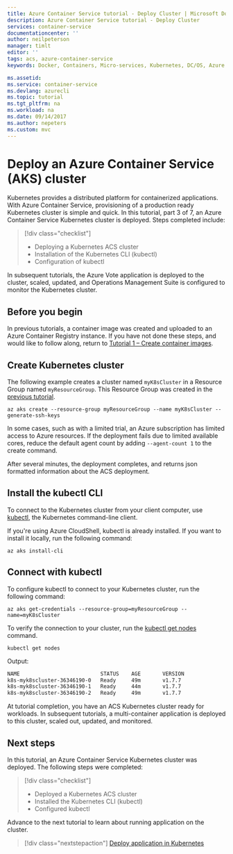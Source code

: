 ```yaml
---
title: Azure Container Service tutorial - Deploy Cluster | Microsoft Docs
description: Azure Container Service tutorial - Deploy Cluster
services: container-service
documentationcenter: ''
author: neilpeterson
manager: timlt
editor: ''
tags: acs, azure-container-service
keywords: Docker, Containers, Micro-services, Kubernetes, DC/OS, Azure

ms.assetid: 
ms.service: container-service
ms.devlang: azurecli
ms.topic: tutorial
ms.tgt_pltfrm: na
ms.workload: na
ms.date: 09/14/2017
ms.author: nepeters
ms.custom: mvc
---
```


# Deploy an Azure Container Service (AKS) cluster 

Kubernetes provides a distributed platform for containerized applications. With Azure Container Service, provisioning of a production ready Kubernetes cluster is simple and quick. In this tutorial, part 3 of 7, an Azure Container Service Kubernetes cluster is deployed. Steps completed include:

> [!div class="checklist"]
> * Deploying a Kubernetes ACS cluster
> * Installation of the Kubernetes CLI (kubectl)
> * Configuration of kubectl

In subsequent tutorials, the Azure Vote application is deployed to the cluster, scaled, updated, and Operations Management Suite is configured to monitor the Kubernetes cluster.

## Before you begin

In previous tutorials, a container image was created and uploaded to an Azure Container Registry instance. If you have not done these steps, and would like to follow along, return to [Tutorial 1 – Create container images](./tutorial-kubernetes-prepare-app.md).

## Create Kubernetes cluster

The following example creates a cluster named `myK8sCluster` in a Resource Group named `myResourceGroup`. This Resource Group was created in the [previous tutorial](./tutorial-kubernetes-prepare-acr.md).

```azurecli
az aks create --resource-group myResourceGroup --name myK8sCluster --generate-ssh-keys
```

In some cases, such as with a limited trial, an Azure subscription has limited access to Azure resources. If the deployment fails due to limited available cores, reduce the default agent count by adding `--agent-count 1` to the create command. 

After several minutes, the deployment completes, and returns json formatted information about the ACS deployment.

## Install the kubectl CLI

To connect to the Kubernetes cluster from your client computer, use [kubectl](https://kubernetes.io/docs/user-guide/kubectl/), the Kubernetes command-line client. 

If you're using Azure CloudShell, kubectl is already installed. If you want to install it locally, run the following command:

```azurecli
az aks install-cli 
```

## Connect with kubectl

To configure kubectl to connect to your Kubernetes cluster, run the following command:

```azurecli
az aks get-credentials --resource-group=myResourceGroup --name=myK8sCluster
```

To verify the connection to your cluster, run the [kubectl get nodes](https://kubernetes.io/docs/user-guide/kubectl/v1.6/#get) command.

```azurecli
kubectl get nodes
```

Output:

```bash
NAME                          STATUS    AGE       VERSION
k8s-myk8scluster-36346190-0   Ready     49m       v1.7.7
k8s-myk8scluster-36346190-1   Ready     44m       v1.7.7
k8s-myk8scluster-36346190-2   Ready     49m       v1.7.7
```

At tutorial completion, you have an ACS Kubernetes cluster ready for workloads. In subsequent tutorials, a multi-container application is deployed to this cluster, scaled out, updated, and monitored.

## Next steps

In this tutorial, an Azure Container Service Kubernetes cluster was deployed. The following steps were completed:

> [!div class="checklist"]
> * Deployed a Kubernetes ACS cluster
> * Installed the Kubernetes CLI (kubectl)
> * Configured kubectl

Advance to the next tutorial to learn about running application on the cluster.

> [!div class="nextstepaction"]
> [Deploy application in Kubernetes](./tutorial-kubernetes-deploy-application.md)
